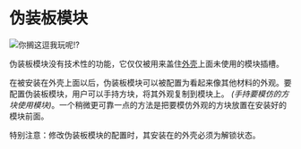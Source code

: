 # 伪装板模块
![你搁这逗我玩呢!?](item:tis3d:facade_module)

伪装板模块没有技术性的功能，它仅仅被用来盖住[外壳](../block/casing.md)上面未使用的模块插槽。

在被安装在外壳上面以后，伪装板模块可以被配置为看起来像其他材料的外观。要配置伪装板模块，用户可以手持方块，将其外观复制到模块上。 *(手持要模仿的方块使用模块)*。一个稍微更可靠一点的方法是把要模仿外观的方块放置在安装好的模块前面。

特别注意：修改伪装板模块的配置时，其安装在的外壳必须为解锁状态。
